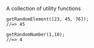 A collection of utility functions

```
getRandomElement([23, 45, 76]);
//=> 45
```

```
getRandomNumber(1,10);
//=> 4
```
